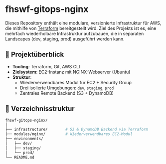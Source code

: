 # fhswf-gitops-nginx

Dieses Repository enthält eine modulare, versionierte Infrastruktur für AWS, die mithilfe von [Terraform](https://www.terraform.io/) bereitgestellt wird. Ziel des Projekts ist es, eine mehrfach wiederholbare Infrastruktur aufzubauen, die in separaten Landscapes (dev, staging, prod) ausgeführt werden kann.

## 🔧 Projektüberblick

- **Tooling**: Terraform, Git, AWS CLI
- **Zielsystem**: EC2-Instanz mit NGINX-Webserver (Ubuntu)
- **Struktur**:
  - Wiederverwendbares Modul für EC2 + Security Group
  - Drei isolierte Umgebungen: `dev`, `staging`, `prod`
  - Zentrales Remote Backend (S3 + DynamoDB)

## 📁 Verzeichnisstruktur

```bash
fhswf-gitops-nginx/
│
├── infrastructure/        # S3 & DynamoDB Backend via Terraform
├── modules/nginx/         # Wiederverwendbares EC2-Modul
├── environments/
│   ├── dev/
│   ├── staging/
│   └── prod/
└── README.md

